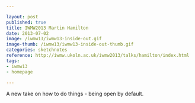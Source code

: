 ```yaml
---

layout: post
published: true
title: IWMW2013 Martin Hamilton
date: 2013-07-02
image: /iwmw13/iwmw13-inside-out.gif
image-thumb: /iwmw13/iwmw13-inside-out-thumb.gif
categories: sketchnotes
reference: http://iwmw.ukoln.ac.uk/iwmw2013/talks/hamilton/index.html
tags: 
- iwmw13
- homepage

---
```


A new take on how to do things - being open by default.
